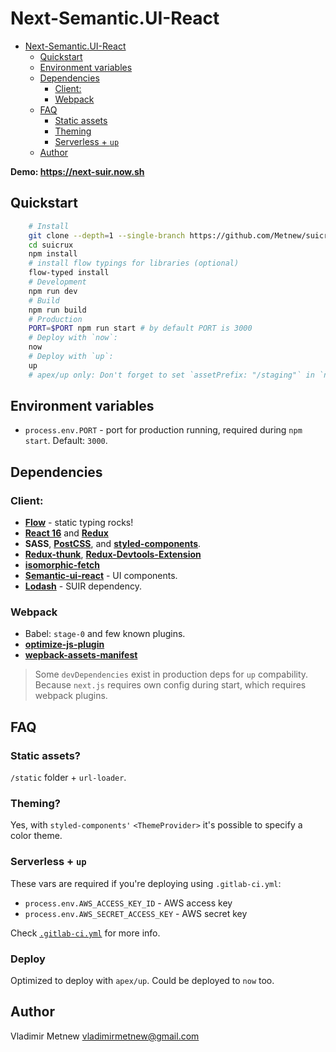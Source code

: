 # Next-Semantic.UI-React

- [Next-Semantic.UI-React](#next-semanticui-react)
    - [Quickstart](#quick-start)
    - [Environment variables](#environment-variables)
    - [Dependencies](#dependencies)
        - [Client:](#client)
        - [Webpack](#webpack)
    - [FAQ](#faq)
        - [Static assets](#static-assets)
        - [Theming](#theming)
        - [Serverless + `up`](#serverless-up)
    - [Author](#author)


**Demo: https://next-suir.now.sh**

## Quickstart

```bash
    # Install
    git clone --depth=1 --single-branch https://github.com/Metnew/suicrux.git
    cd suicrux
    npm install
    # install flow typings for libraries (optional)
    flow-typed install
    # Development
    npm run dev
    # Build
    npm run build
    # Production
    PORT=$PORT npm run start # by default PORT is 3000
    # Deploy with `now`:
    now
    # Deploy with `up`:
    up 
    # apex/up only: Don't forget to set `assetPrefix: "/staging"` in `next.config.js`, if you deploy to staging environment without custom domain.
```

## Environment variables

- `process.env.PORT` - port for production running, required during `npm start`. Default: `3000`.

## Dependencies

### Client:

- **[Flow](https://flow.org/en/)** - static typing rocks!
- **[React 16](https://facebook.github.io/react/)** and **[Redux](http://redux.js.org/)**
- **SASS**, **[PostCSS](https://github.com/postcss/postcss)**, and **[styled-components](https://github.com/styled-components/styled-components)**.
- **[Redux-thunk](https://github.com/gaearon/redux-thunk)**, **[Redux-Devtools-Extension](https://github.com/zalmoxisus/redux-devtools-extension)**
- **[isomorphic-fetch](https://github.com/matthew-andrews/isomorphic-fetch)**
- **[Semantic-ui-react](http://react.semantic-ui.com/)** - UI components.
- **[Lodash](https://lodash.com/)** - SUIR dependency.

### Webpack

* Babel: `stage-0` and few known plugins.
* **[optimize-js-plugin](https://github.com/vigneshshanmugam/optimize-js-plugin)**
* **[wepback-assets-manifest](https://www.npmjs.com/package/webpack-assets-manifest)**


> Some `devDependencies` exist in production deps for `up` compability. Because `next.js` requires own config during start, which requires webpack plugins. 

## FAQ

### Static assets?

`/static` folder + `url-loader`.

### Theming?

Yes, with `styled-components'` `<ThemeProvider>` it's possible to specify a color theme.

### Serverless + `up`

These vars are required if you're deploying using `.gitlab-ci.yml`:

- `process.env.AWS_ACCESS_KEY_ID` - AWS access key
- `process.env.AWS_SECRET_ACCESS_KEY` - AWS secret key

Check [`.gitlab-ci.yml`](./.gitlab-ci.yml) for more info.

### Deploy

Optimized to deploy with `apex/up`.
Could be deployed to `now` too.

## Author

Vladimir Metnew [vladimirmetnew@gmail.com](mailto:vladimirmetnew@gmail.com)
